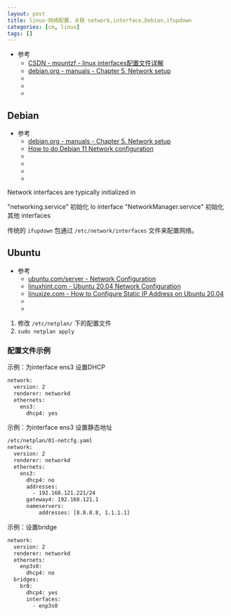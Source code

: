 ```yaml
---
layout: post
title: linux-网络配置，关联 network,interface,Debian,ifupdown
categories: [cm, linux]
tags: []
---
```


* 参考
  * [CSDN - mountzf - linux interfaces配置文件详解](https://blog.csdn.net/mountzf/article/details/52035499)
  * [debian.org - manuals - Chapter 5. Network setup](https://www.debian.org/doc/manuals/debian-reference/ch05.en.html)
  * []()
  * []()
  * []()




## Debian


* 参考
  * [debian.org - manuals - Chapter 5. Network setup](https://www.debian.org/doc/manuals/debian-reference/ch05.en.html)
  * [How to do Debian 11 Network configuration](https://linuxhint.com/network-configuration-debian/)
  * []()
  * []()
  * []()
  * []()

Network interfaces are typically initialized in 

"networking.service" 初始化 lo interface
"NetworkManager.service" 初始化其他 interfaces

传统的 `ifupdown` 包通过 `/etc/network/interfaces` 文件来配置网络。



## Ubuntu

* 参考
  * [ubuntu.com/server - Network Configuration](https://ubuntu.com/server/docs/network-configuration)
  * [linuxhint.com - Ubuntu 20.04 Network Configuration](https://linuxhint.com/ubuntu_20-04_network_configuration/)
  * [linuxize.com - How to Configure Static IP Address on Ubuntu 20.04](https://linuxize.com/post/how-to-configure-static-ip-address-on-ubuntu-20-04/)
  * []()
  * []()

1. 修改 `/etc/netplan/` 下的配置文件
1. `sudo netplan apply`

### 配置文件示例


示例：为interface ens3 设置DHCP

~~~sh
network:
  version: 2
  renderer: networkd
  ethernets:
    ens3:
      dhcp4: yes
~~~

示例：为interface ens3 设置静态地址

~~~sh
/etc/netplan/01-netcfg.yaml
network:
  version: 2
  renderer: networkd
  ethernets:
    ens3:
      dhcp4: no
      addresses:
        - 192.168.121.221/24
      gateway4: 192.168.121.1
      nameservers:
          addresses: [8.8.8.8, 1.1.1.1]
~~~

示例：设置bridge

~~~sh
network:
  version: 2
  renderer: networkd
  ethernets:
    enp3s0:
      dhcp4: no
  bridges:
    br0:
      dhcp4: yes
      interfaces:
        - enp3s0
~~~



